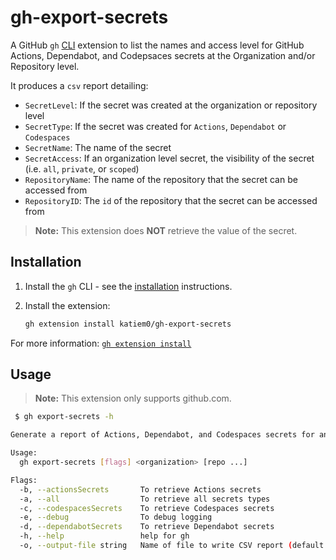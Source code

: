 # gh-export-secrets

A GitHub `gh` [CLI](https://cli.github.com/) extension to list the names and access level for GitHub Actions, Dependabot, and Codepsaces secrets at the Organization and/or Repository level.


It produces a `csv` report detailing:

- `SecretLevel`: If the secret was created at the organization or repository level
- `SecretType`: If the secret was created for `Actions`, `Dependabot` or `Codespaces`
- `SecretName`: The name of the secret
- `SecretAccess`: If an organization level secret, the visibility of the secret (i.e. `all`, `private`, or `scoped`)
- `RepositoryName`: The name of the repository that the secret can be accessed from 
- `RepositoryID`: The `id` of the repository that the secret can be accessed from 

> **Note:**
> This extension does **NOT** retrieve the value of the secret.

## Installation

1. Install the `gh` CLI - see the [installation](https://github.com/cli/cli#installation) instructions.

2. Install the extension:

    ```sh
    gh extension install katiem0/gh-export-secrets
    ```

For more information: [`gh extension install`](https://cli.github.com/manual/gh_extension_install)

## Usage

> **Note:** 
> This extension only supports github.com.

```sh
 $ gh export-secrets -h

Generate a report of Actions, Dependabot, and Codespaces secrets for an organization and/or repositories.

Usage:
  gh export-secrets [flags] <organization> [repo ...] 

Flags:
  -b, --actionsSecrets       To retrieve Actions secrets
  -a, --all                  To retrieve all secrets types
  -c, --codespacesSecrets    To retrieve Codespaces secrets
  -e, --debug                To debug logging
  -d, --dependabotSecrets    To retrieve Dependabot secrets
  -h, --help                 help for gh
  -o, --output-file string   Name of file to write CSV report (default "report-20230404120355.csv")
```
